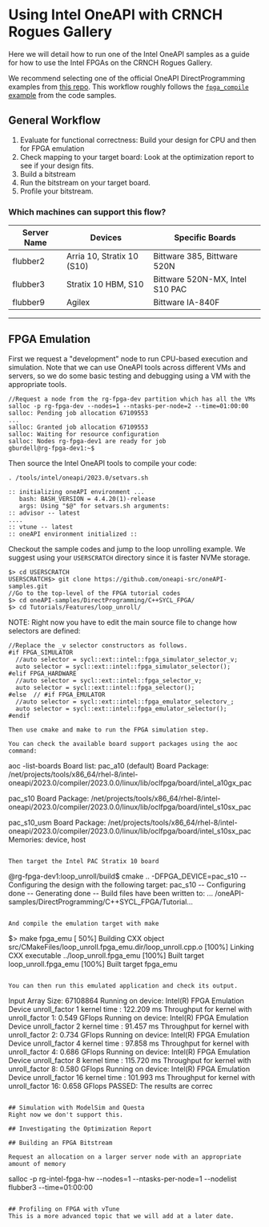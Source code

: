 # Using Intel OneAPI with CRNCH Rogues Gallery

Here we will detail how to run one of the Intel OneAPI samples as a guide for how to use the Intel FPGAs on the CRNCH Rogues Gallery.

We recommend selecting one of the official OneAPI DirectProgramming examples from [this repo](https://www.intel.com/content/www/us/en/developer/articles/code-sample/explore-dpcpp-through-intel-fpga-code-samples.html). This workflow roughly follows the [`fpga_compile` example](https://github.com/oneapi-src/oneAPI-samples/tree/master/DirectProgramming/C%2B%2BSYCL_FPGA/Tutorials/GettingStarted/fpga_compile) from the code samples.

## General Workflow

1) Evaluate for functional correctness: Build your design for CPU and then for FPGA emulation
2) Check mapping to your target board: Look at the optimization report to see if your design fits.
3) Build a bitstream
4) Run the bitstream on your target board.
5) Profile your bitstream. 

### Which machines can support this flow?

| Server Name | Devices              | Specific Boards |
| ----------- | -------------------- | --------------- |
| flubber2    | Arria 10, Stratix 10 (S10) |  Bittware 385, Bittware 520N |
| flubber3    | Stratix 10 HBM, S10       |  Bittware 520N-MX, Intel S10 PAC               |
| flubber9    | Agilex               |   Bittware IA-840F              |
--------------------------------------------------------

## FPGA Emulation

First we request a "development" node to run CPU-based execution and simulation. Note that we can use OneAPI tools across different VMs and servers, so we do some basic testing and debugging using a VM with the appropriate tools. 

```
//Request a node from the rg-fpga-dev partition which has all the VMs
salloc -p rg-fpga-dev --nodes=1 --ntasks-per-node=2 --time=01:00:00
salloc: Pending job allocation 67109553
...
salloc: Granted job allocation 67109553
salloc: Waiting for resource configuration
salloc: Nodes rg-fpga-dev1 are ready for job
gburdell@rg-fpga-dev1:~$
```

Then source the Intel OneAPI tools to compile your code:
```
. /tools/intel/oneapi/2023.0/setvars.sh
 
:: initializing oneAPI environment ...
   bash: BASH_VERSION = 4.4.20(1)-release
   args: Using "$@" for setvars.sh arguments: 
:: advisor -- latest
....
:: vtune -- latest
:: oneAPI environment initialized ::

```

Checkout the sample codes and jump to the loop unrolling example. We suggest using your `USERSCRATCH` directory since it is faster NVMe storage. 
```
$> cd USERSCRATCH
USERSCRATCH$> git clone https://github.com/oneapi-src/oneAPI-samples.git
//Go to the top-level of the FPGA tutorial codes
$> cd oneAPI-samples/DirectProgramming/C++SYCL_FPGA/
$> cd Tutorials/Features/loop_unroll/
```

NOTE: Right now you have to edit the main source file to change how selectors are defined:

```
//Replace the _v selector constructors as follows.
#if FPGA_SIMULATOR
  //auto selector = sycl::ext::intel::fpga_simulator_selector_v;
  auto selector = sycl::ext::intel::fpga_simulator_selector();
#elif FPGA_HARDWARE
  //auto selector = sycl::ext::intel::fpga_selector_v;
  auto selector = sycl::ext::intel::fpga_selector();
#else  // #if FPGA_EMULATOR
  //auto selector = sycl::ext::intel::fpga_emulator_selectorv_;
  auto selector = sycl::ext::intel::fpga_emulator_selector();
#endif

Then use cmake and make to run the FPGA simulation step. 

You can check the available board support packages using the aoc command: 
```
aoc -list-boards
Board list:
  pac_a10 (default)
     Board Package: /net/projects/tools/x86_64/rhel-8/intel-oneapi/2023.0/compiler/2023.0.0/linux/lib/oclfpga/board/intel_a10gx_pac

  pac_s10
     Board Package: /net/projects/tools/x86_64/rhel-8/intel-oneapi/2023.0/compiler/2023.0.0/linux/lib/oclfpga/board/intel_s10sx_pac

  pac_s10_usm
     Board Package: /net/projects/tools/x86_64/rhel-8/intel-oneapi/2023.0/compiler/2023.0.0/linux/lib/oclfpga/board/intel_s10sx_pac
     Memories:      device, host
```

Then target the Intel PAC Stratix 10 board
```
@rg-fpga-dev1:loop_unroll/build$ cmake .. -DFPGA_DEVICE=pac_s10
-- Configuring the design with the following target: pac_s10
-- Configuring done
-- Generating done
-- Build files have been written to: ... /oneAPI-samples/DirectProgramming/C++SYCL_FPGA/Tutorial...
```

And compile the emulation target with make
```
$> make fpga_emu
[ 50%] Building CXX object src/CMakeFiles/loop_unroll.fpga_emu.dir/loop_unroll.cpp.o
[100%] Linking CXX executable ../loop_unroll.fpga_emu
[100%] Built target loop_unroll.fpga_emu
[100%] Built target fpga_emu
```

You can then run this emulated application and check its output.

```
Input Array Size:  67108864
Running on device: Intel(R) FPGA Emulation Device
unroll_factor 1 kernel time : 122.209 ms
Throughput for kernel with unroll_factor 1: 0.549 GFlops
Running on device: Intel(R) FPGA Emulation Device
unroll_factor 2 kernel time : 91.457 ms
Throughput for kernel with unroll_factor 2: 0.734 GFlops
Running on device: Intel(R) FPGA Emulation Device
unroll_factor 4 kernel time : 97.858 ms
Throughput for kernel with unroll_factor 4: 0.686 GFlops
Running on device: Intel(R) FPGA Emulation Device
unroll_factor 8 kernel time : 115.720 ms
Throughput for kernel with unroll_factor 8: 0.580 GFlops
Running on device: Intel(R) FPGA Emulation Device
unroll_factor 16 kernel time : 101.993 ms
Throughput for kernel with unroll_factor 16: 0.658 GFlops
PASSED: The results are correc
```

## Simulation with ModelSim and Questa
Right now we don't support this.

## Investigating the Optimization Report

## Building an FPGA Bitstream

Request an allocation on a larger server node with an appropriate amount of memory

```
salloc -p rg-intel-fpga-hw --nodes=1 --ntasks-per-node=1 --nodelist flubber3 --time=01:00:00
```

## Profiling on FPGA with vTune 
This is a more advanced topic that we will add at a later date.
